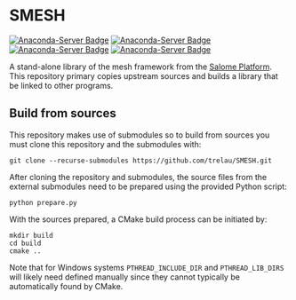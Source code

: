 # SMESH
[![Anaconda-Server Badge](https://anaconda.org/conda-forge/smesh/badges/installer/conda.svg)](https://anaconda.org/conda-forge/smesh)
[![Anaconda-Server Badge](https://anaconda.org/conda-forge/smesh/badges/platforms.svg)](https://anaconda.org/conda-forge/smesh)
[![Anaconda-Server Badge](https://anaconda.org/conda-forge/smesh/badges/downloads.svg)](https://anaconda.org/conda-forge/smesh)
[![Anaconda-Server Badge](https://anaconda.org/conda-forge/smesh/badges/latest_release_date.svg)](https://anaconda.org/conda-forge/smesh)

A stand-alone library of the mesh framework from the [Salome Platform](www.salome-platform.org).
This repository primary copies upstream sources and builds a library that be linked to other
programs.

## Build from sources
This repository makes use of submodules so to build from sources you must clone this repository
and the submodules with:

    git clone --recurse-submodules https://github.com/trelau/SMESH.git

After cloning the repository and submodules, the source files from the external submodules need to
be prepared using the provided Python script:

    python prepare.py

With the sources prepared, a CMake build process can be initiated by:

    mkdir build
    cd build
    cmake ..

Note that for Windows systems `PTHREAD_INCLUDE_DIR`  and `PTHREAD_LIB_DIRS` will likely need
defined manually since they cannot typically be automatically found by CMake.
